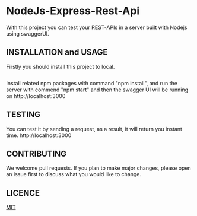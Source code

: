 # NodeJs-Express-Rest-Api
 
With this project you can test your REST-APIs in a server built with Nodejs using swaggerUI.

## INSTALLATION and USAGE
Firstly you should install this project to local. 
```bash
```  
Install related npm packages with command "npm install", and run the server with commend "npm start" and then the swagger UI will be running on http://localhost:3000


## TESTING

You can test it by sending a request, as a result, it will return you instant time. http://localhost:3000


## CONTRIBUTING

We welcome pull requests. If you plan to make major changes, please open an issue first to discuss what you would like to change.

## LICENCE

[MIT](https://choosealicense.com/licenses/mit/)
